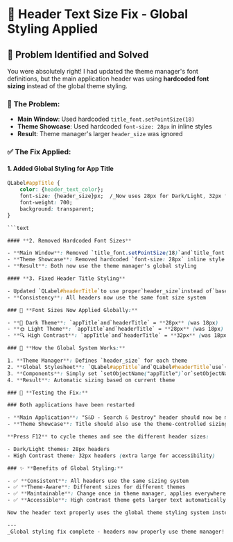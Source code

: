 # 🔧 Header Text Size Fix - Global Styling Applied

## 🎯 Problem Identified and Solved

You were absolutely right! I had updated the theme manager's font definitions, but the main
application header was using **hardcoded font sizing** instead of the global theme styling.

### 🚫 **The Problem:**

- **Main Window**: Used hardcoded `title_font.setPointSize(18)`
- **Theme Showcase**: Used hardcoded `font-size: 28px` in inline styles
- **Result**: Theme manager's larger `header_size` was ignored

### ✅ **The Fix Applied:**

#### **1. Added Global Styling for App Title**

````CSS
QLabel#appTitle {
    color: {header_text_color};
    font-size: {header_size}px;  /_Now uses 28px for Dark/Light, 32px for High Contrast_/
    font-weight: 700;
    background: transparent;
}

```text

#### **2. Removed Hardcoded Font Sizes**

- **Main Window**: Removed `title_font.setPointSize(18)`and`title_font.setBold(True)`
- **Theme Showcase**: Removed hardcoded `font-size: 28px` inline style
- **Result**: Both now use the theme manager's global styling

#### **3. Fixed Header Title Styling**

- Updated `QLabel#headerTitle`to use proper`header_size`instead of`base_size + 8`
- **Consistency**: All headers now use the same font size system

### 📏 **Font Sizes Now Applied Globally:**

- **🌙 Dark Theme**: `appTitle`and`headerTitle` = **28px** (was 18px)
- **🌞 Light Theme**: `appTitle`and`headerTitle` = **28px** (was 18px)
- **🔍 High Contrast**: `appTitle`and`headerTitle` = **32px** (was 18px)

### 🔄 **How the Global System Works:**

1. **Theme Manager**: Defines `header_size` for each theme
2. **Global Stylesheet**: `QLabel#appTitle`and`QLabel#headerTitle`use`{header_size}px`
3. **Components**: Simply set `setObjectName("appTitle")`or`setObjectName("headerTitle")`
4. **Result**: Automatic sizing based on current theme

### 🚀 **Testing the Fix:**

### Both applications have been restarted

- **Main Application**: "S&D - Search & Destroy" header should now be much larger
- **Theme Showcase**: Title should also use the theme-controlled sizing

**Press F12** to cycle themes and see the different header sizes:

- Dark/Light themes: 28px headers
- High Contrast theme: 32px headers (extra large for accessibility)

### ✨ **Benefits of Global Styling:**

- ✅ **Consistent**: All headers use the same sizing system
- ✅ **Theme-Aware**: Different sizes for different themes
- ✅ **Maintainable**: Change once in theme manager, applies everywhere
- ✅ **Accessible**: High contrast theme gets larger text automatically

Now the header text properly uses the global theme styling system instead of hardcoded values! 🎨📏

---
_Global styling fix complete - headers now properly use theme manager! 🔧✨_
````
